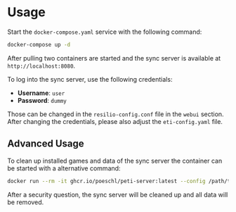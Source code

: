 # Usage

Start the `docker-compose.yaml` service with the following command:

```bash
docker-compose up -d
```

After pulling two containers are started and the sync server is available at `http://localhost:8080`.

To log into the sync server, use the following credentials:
- **Username**: `user`
- **Password**: `dummy`

Those can be changed in the `resilio-config.conf` file in the `webui` section.
After changing the credentials, please also adjust the `eti-config.yaml` file.

## Advanced Usage

To clean up installed games and data of the sync server the container can be started with a alternative command:

```bash
docker run --rm -it ghcr.io/poeschl/peti-server:latest --config /path/to/eti-config.yaml cleanup
```

After a security question, the sync server will be cleaned up and all data will be removed.
